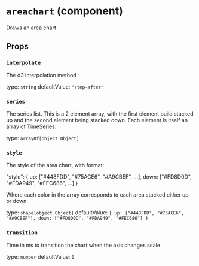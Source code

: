`areachart` (component)
=======================

Draws an area chart

Props
-----

### `interpolate`

The d3 interpolation method

type: `string`
defaultValue: `"step-after"`


### `series`

The series list. This is a 2 element array, with the first element
build stacked up and the second element being stacked down. Each
element is itself an array of TimeSeries.

type: `arrayOf[object Object]`


### `style`

The style of the area chart, with format:

 "style": {
     up: ["#448FDD", "#75ACE6", "#A9CBEF", ...],
     down: ["#FD8D0D", "#FDA949", "#FEC686", ...]
 }

 Where each color in the array corresponds to each area stacked
 either up or down.

type: `shape[object Object]`
defaultValue: `{
    up: ["#448FDD", "#75ACE6", "#A9CBEF"],
    down: ["#FD8D0D", "#FDA949", "#FEC686"]
}`


### `transition`

Time in ms to transition the chart when the axis changes scale

type: `number`
defaultValue: `0`

